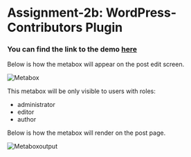 Assignment-2b: WordPress-Contributors Plugin
===
### You can find the link to the demo [here](http://nomnom66.dollarwp.com/demonstration-of-multi-author-metabox/)
Below is how the metabox will appear on the post edit screen.

![Metabox](https://s27.postimg.org/s3yot8ug3/mamv21.jpg)

This metabox will be only visible to users with roles:
* administrator
* editor
* author

Below is how the metabox will render on the post page.

![Metaboxoutput](https://s29.postimg.org/u6f91n6pz/metabox_output.png)
